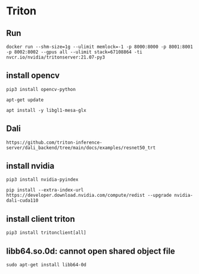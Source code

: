 # Triton
## Run
  
    docker run --shm-size=1g --ulimit memlock=-1 -p 8000:8000 -p 8001:8001 -p 8002:8002 --gpus all --ulimit stack=67108864 -ti nvcr.io/nvidia/tritonserver:21.07-py3

## install opencv
  
    pip3 install opencv-python

    apt-get update

    apt install -y libgl1-mesa-glx
## Dali

    https://github.com/triton-inference-server/dali_backend/tree/main/docs/examples/resnet50_trt

## install nvidia
  
    pip3 install nvidia-pyindex
    
    pip install --extra-index-url https://developer.download.nvidia.com/compute/redist --upgrade nvidia-dali-cuda110
  
## install client triton

    pip3 install tritonclient[all]
## libb64.so.0d: cannot open shared object file

    sudo apt-get install libb64-0d
